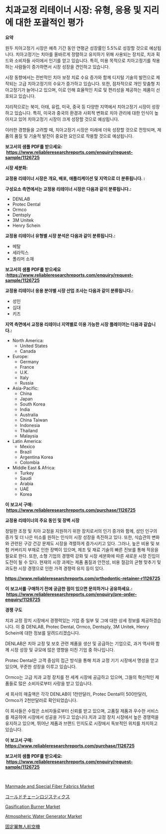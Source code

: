 <p><h1>치과교정 리테이너 시장: 유형, 응용 및 지리에 대한 포괄적인 평가</h1></p><p><strong>요약</strong></p>
<p><p>원두 치아고정기 시장은 예측 기간 동안 연평균 성장률인 5.5%로 성장할 것으로 예상됩니다. 치아고정기는 치아를 올바르게 정렬하고 유지하기 위해 사용되는 장치로, 치과 획드와 소비자들 사이에서 인기를 얻고 있습니다. 특히, 미용 목적으로 치아고정기를 착용하는 사람들이 증가하면서 시장 성장을 견인하고 있습니다.</p><p>시장 동향에서는 전반적인 치아 보정 치료 수요 증가와 함께 디지털 기술의 발전으로 제작되는 고급 치아고정기의 수요가 증가하고 있습니다. 또한, 점차적으로 개인 맞춤형 치아고정기가 늘어나고 있으며, 이로 인해 효율적인 치료 및 편리성을 제공하는 제품이 선호되고 있습니다.</p><p>지리적으로는 북미, 아태, 유럽, 미국, 중국 등 다양한 지역에서 치아고정기 시장이 성장하고 있습니다. 특히, 미국과 중국의 환경과 사회적 변화로 치아 관리에 대한 인식이 높아지고 있어 치아고정기 시장이 크게 성장할 것으로 예상됩니다.</p><p>이러한 경향들을 고려할 때, 치아고정기 시장은 미래에 더욱 성장할 것으로 전망되며, 제품의 품질 및 기술적 발전이 중요한 요인으로 작용할 것으로 예상됩니다.</p></p>
<p><strong>보고서의 샘플 PDF를 받으세요: &nbsp;<a href="https://www.reliableresearchreports.com/enquiry/request-sample/1126725">https://www.reliableresearchreports.com/enquiry/request-sample/1126725</a></strong></p>
<p><strong>시장 세분화:</strong></p>
<p><strong> 교정용 리테이너 시장은 개요, 배포, 애플리케이션 및 지역으로 더 분류됩니다. :</strong></p>
<p><strong>구성요소 측면에서는 교정용 리테이너 시장은 다음과 같이 분류됩니다.:</strong></p>
<p><ul><li>DENLAB</li><li>Protec Dental</li><li>Ormco</li><li>Dentsply</li><li>3M Unitek</li><li>Henry Schein</li></ul></p>
<p><strong> 교정용 리테이너 유형별 시장 분석은 다음과 같이 분류됩니다.:</strong></p>
<p><ul><li>메탈</li><li>세라믹스</li><li>폴리머 소재</li></ul></p>
<p><strong>보고서의 샘플 PDF를 받으세요 :<a href="https://www.reliableresearchreports.com/enquiry/request-sample/1126725">https://www.reliableresearchreports.com/enquiry/request-sample/1126725</a></strong></p>
<p><strong> 교정용 리테이너 응용 분야별 시장 산업 조사는 다음과 같이 분류됩니다.:</strong></p>
<p><ul><li>성인</li><li>십대</li><li>키즈</li></ul></p>
<p><strong>지역 측면에서 교정용 리테이너 지역별로 이용 가능한 시장 플레이어는 다음과 같습니다.:</strong></p>
<p><ul>
    <li>
        North America:
        <ul>
            <li>United States</li>
            <li>Canada</li>
        </ul>
    </li>
    <li>
        Europe:
        <ul>
            <li>Germany</li>
            <li>France</li>
            <li>U.K.</li>
            <li>Italy</li>
            <li>Russia</li>
        </ul>
    </li>
    <li>
        Asia-Pacific:
        <ul>
            <li>China</li>
            <li>Japan</li>
            <li>South Korea</li>
            <li>India</li>
            <li>Australia</li>
            <li>China Taiwan</li>
            <li>Indonesia</li>
            <li>Thailand</li>
            <li>Malaysia</li>
        </ul>
    </li>
    <li>
        Latin America:
        <ul>
            <li>Mexico</li>
            <li>Brazil</li>
            <li>Argentina Korea</li>
            <li>Colombia</li>
        </ul>
    </li>
    <li>
        Middle East & Africa:
        <ul>
            <li>Turkey</li>
            <li>Saudi</li>
            <li>Arabia</li>
            <li>UAE</li>
            <li>Korea</li>
        </ul>
    </li>
    </ul></p>
<p><strong>이 보고서 구매: &nbsp;<a href="https://www.reliableresearchreports.com/purchase/1126725">https://www.reliableresearchreports.com/purchase/1126725</a></strong></p>
<p><strong>교정용 리테이너의 주요 동인 및 장벽 시장</strong></p>
<p><p>정밀한 조정 및 치아 교정을 지원하기 위한 장치로서의 인기 증가와 함께, 성인 인구의 증가 및 더 나은 미소를 원하는 인식이 시장 성장을 촉진하고 있다. 또한, 식습관의 변화와 관련된 구강 건강 문제도 시장을 격렬하게 증가시키고 있다. 그러나, 높은 비용 및 보험 커버리지 부재로 인한 장벽이 있으며, 제조 및 재료 기술의 빠른 진보를 통해 적응을 필요로 한다. 또한, 소형 기업의 경쟁력 강화 및 시장 세분화에 따른 새로운 시장 진입이 도전이 될 수 있다. 현재의 시장 과제는 제품 품질과 안전성, 비용 절감의 균형 맞추기 및 과도한 시장 경쟁으로 인한 가격 경쟁력 유지 등이 있다.</p></p>
<p><strong><a href="https://www.reliableresearchreports.com/orthodontic-retainer-r1126725">https://www.reliableresearchreports.com/orthodontic-retainer-r1126725</a></strong></p>
<p><strong>이 보고서를 구매하기 전에 궁금한 점이 있으면 문의하거나 공유하세요.: &nbsp;<a href="https://www.reliableresearchreports.com/enquiry/pre-order-enquiry/1126725">https://www.reliableresearchreports.com/enquiry/pre-order-enquiry/1126725</a></strong></p>
<p><strong>경쟁 구도</strong></p>
<p><p>치과 교정 장치 시장에서 경쟁력있는 기업 중 일부 및 그에 대한 상세 정보를 제공하겠습니다. 이 중 DENLAB, Protec Dental, Ormco, Dentsply, 3M Unitek, Henry Schein에 대한 정보를 알려드리겠습니다.</p><p>DENLAB은 치아 교정 및 보호 관련 제품을 생산 및 공급하는 기업으로, 과거 역사와 함께 시장 성장 및 규모에 많은 영향을 미친 기업 중 하나입니다.</p><p>Protec Dental은 고객 중심의 접근 방식을 통해 치과 교정 기기 시장에서 명성을 얻고 있으며, 꾸준한 성장을 이루고 있습니다.</p><p>Ormco는 고급 치과 교정 장치를 전 세계 시장에 공급하고 있으며, 그들의 혁신적인 제품들로 많은 소비자로부터 사랑을 받고 있습니다.</p><p>세 회사의 매출액은 각각 DENLAB이 1천만달러, Protec Dental이 500만달러, Ormco가 2천만달러로 확인되었습니다.</p><p>이 회사들은 수많은 소비자들로부터 신뢰를 받고 있으며, 고품질 제품과 우수한 서비스를 제공하여 시장에서 성공을 거두고 있습니다.치과 교정 장치 시장에서 높은 경쟁력을 유지하고 있으며, 뛰어난 제품과 브랜드 인지도로 시장에서 독보적인 위치를 차지하고 있습니다.</p></p>
<p><strong>이 보고서 구매: &nbsp; <a href="https://www.reliableresearchreports.com/purchase/1126725">https://www.reliableresearchreports.com/purchase/1126725</a></strong></p>
<p><strong>보고서의 샘플 PDF를 받으세요: &nbsp;<a href="https://www.reliableresearchreports.com/enquiry/request-sample/1126725">https://www.reliableresearchreports.com/enquiry/request-sample/1126725</a></strong><strong></strong></p>
<p>&nbsp;</p>
<p><p><a href="https://gamy-alyssum-396.notion.site/Manmade-and-Special-Fiber-Fabrics-Market-Analysis-Its-CAGR-Market-Segmentation-and-Global-Industry-877aa34656444972bb9c05e44627bc83">Manmade and Special Fiber Fabrics Market</a></p><p><a href="https://github.com/cbigkbh02719/Market-Research-Report-List-1/blob/main/832503424887.md">コールドチェーンロジスティクス</a></p><p><a href="https://view.publitas.com/reportprime-1/gasification-burner-market-size-and-market-trends-complete-industry-overview-2024-to-2031/">Gasification Burner Market</a></p><p><a href="https://github.com/provorikovar/Market-Research-Report-List-3/blob/main/atmospheric-water-generator-market.md">Atmospheric Water Generator Market</a></p><p><a href="https://github.com/ReganWisoky2023/Market-Research-Report-List-1/blob/main/230691324903.md">固定翼無人航空機</a></p></p>